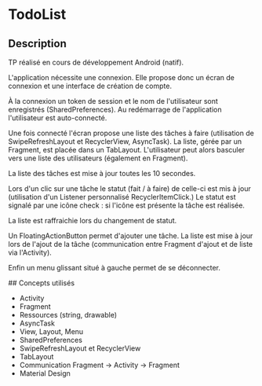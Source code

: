 # TodoList
## Description
TP réalisé en cours de développement Android (natif).

L'application nécessite une connexion. Elle propose donc un écran de connexion et une interface de création de compte.

À la connexion un token de session et le nom de l'utilisateur sont enregistrés (SharedPreferences). Au redémarrage de 
l'application l'utilisateur est auto-connecté.

Une fois connecté l'écran propose une liste des tâches à faire (utilisation de SwipeRefreshLayout et RecyclerView, AsyncTask). 
La liste, gérée par un Fragment, est placée dans un TabLayout. L'utilisateur peut alors basculer vers une liste
des utilisateurs (également en Fragment).

La liste des tâches est mise à jour toutes les 10 secondes.

Lors d'un clic sur une tâche le statut (fait / à faire) de celle-ci est mis à jour (utilisation d'un Listener personnalisé 
RecyclerItemClick.) Le statut est signalé par une icône check : si l'icône est présente la tâche est réalisée.

La liste est raffraichie lors du changement de statut.

Un FloatingActionButton permet d'ajouter une tâche. La liste est mise à jour lors de l'ajout de la tâche (communication entre 
Fragment d'ajout et de liste via l'Activity).

Enfin un menu glissant situé à gauche permet de se déconnecter.

## Concepts utilisés
* Activity
* Fragment
* Ressources (string, drawable)
* AsyncTask
* View, Layout, Menu
* SharedPreferences
* SwipeRefreshLayout et RecyclerView
* TabLayout
* Communication Fragment -> Activity -> Fragment
* Material Design
